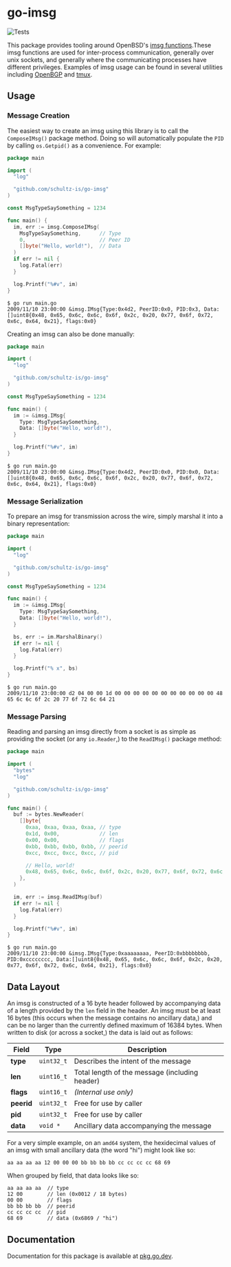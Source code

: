 # go-imsg

![Tests](https://github.com/schultz-is/go-imsg/workflows/Tests/badge.svg)

This package provides tooling around OpenBSD's
[imsg functions](https://man.openbsd.org/imsg_init.3).These imsg functions are
used for inter-process communication, generally over unix sockets, and generally
where the communicating processes have different privileges. Examples of imsg
usage can be found in several utilities including [OpenBGP](http://openbgp.org/)
and [tmux](https://github.com/tmux/tmux).


## Usage

### Message Creation

The easiest way to create an imsg using this library is to call the
`ComposeIMsg()` package method. Doing so will automatically populate the `PID`
by calling `os.Getpid()` as a convenience. For example:

```go
package main

import (
  "log"

  "github.com/schultz-is/go-imsg"
)

const MsgTypeSaySomething = 1234

func main() {
  im, err := imsg.ComposeIMsg(
    MsgTypeSaySomething,      // Type
    0,                        // Peer ID
    []byte("Hello, world!"),  // Data
  )
  if err != nil {
    log.Fatal(err)
  }

  log.Printf("%#v", im)
}
```

```console
$ go run main.go
2009/11/10 23:00:00 &imsg.IMsg{Type:0x4d2, PeerID:0x0, PID:0x3, Data:[]uint8{0x48, 0x65, 0x6c, 0x6c, 0x6f, 0x2c, 0x20, 0x77, 0x6f, 0x72, 0x6c, 0x64, 0x21}, flags:0x0}
```

Creating an imsg can also be done manually:

```go
package main

import (
  "log"

  "github.com/schultz-is/go-imsg"
)

const MsgTypeSaySomething = 1234

func main() {
  im := &imsg.IMsg{
    Type: MsgTypeSaySomething,
    Data: []byte("Hello, world!"),
  }

  log.Printf("%#v", im)
}
```

```console
$ go run main.go
2009/11/10 23:00:00 &imsg.IMsg{Type:0x4d2, PeerID:0x0, PID:0x0, Data:[]uint8{0x48, 0x65, 0x6c, 0x6c, 0x6f, 0x2c, 0x20, 0x77, 0x6f, 0x72, 0x6c, 0x64, 0x21}, flags:0x0}
```

### Message Serialization

To prepare an imsg for transmission across the wire, simply marshal it into a
binary representation:

```go
package main

import (
  "log"

  "github.com/schultz-is/go-imsg"
)

const MsgTypeSaySomething = 1234

func main() {
  im := &imsg.IMsg{
    Type: MsgTypeSaySomething,
    Data: []byte("Hello, world!"),
  }

  bs, err := im.MarshalBinary()
  if err != nil {
    log.Fatal(err)
  }

  log.Printf("% x", bs)
}
```

```console
$ go run main.go
2009/11/10 23:00:00 d2 04 00 00 1d 00 00 00 00 00 00 00 00 00 00 00 48 65 6c 6c 6f 2c 20 77 6f 72 6c 64 21
```

### Message Parsing

Reading and parsing an imsg directly from a socket is as simple as providing the
socket (or any `io.Reader`,) to the `ReadIMsg()` package method:

```go
package main

import (
  "bytes"
  "log"

  "github.com/schultz-is/go-imsg"
)

func main() {
  buf := bytes.NewReader(
    []byte{
      0xaa, 0xaa, 0xaa, 0xaa, // type
      0x1d, 0x00,             // len
      0x00, 0x00,             // flags
      0xbb, 0xbb, 0xbb, 0xbb, // peerid
      0xcc, 0xcc, 0xcc, 0xcc, // pid

      // Hello, world!
      0x48, 0x65, 0x6c, 0x6c, 0x6f, 0x2c, 0x20, 0x77, 0x6f, 0x72, 0x6c, 0x64, 0x21,
    },
  )

  im, err := imsg.ReadIMsg(buf)
  if err != nil {
    log.Fatal(err)
  }

  log.Printf("%#v", im)
}
```

```console
$ go run main.go
2009/11/10 23:00:00 &imsg.IMsg{Type:0xaaaaaaaa, PeerID:0xbbbbbbbb, PID:0xcccccccc, Data:[]uint8{0x48, 0x65, 0x6c, 0x6c, 0x6f, 0x2c, 0x20, 0x77, 0x6f, 0x72, 0x6c, 0x64, 0x21}, flags:0x0}
```


## Data Layout

An imsg is constructed of a 16 byte header followed by accompanying data of a
length provided by the `len` field in the header. An imsg must be at least 16
bytes (this occurs when the message contains no ancillary data,) and can be no
larger than the currently defined maximum of 16384 bytes. When written to disk
(or across a socket,) the data is laid out as follows:

| Field      | Type       | Description                                    |
|------------|------------|------------------------------------------------|
| **type**   | `uint32_t` | Describes the intent of the message            |
| **len**    | `uint16_t` | Total length of the message (including header) |
| **flags**  | `uint16_t` | _(Internal use only)_                          |
| **peerid** | `uint32_t` | Free for use by caller                         |
| **pid**    | `uint32_t` | Free for use by caller                         |
| **data**   | `void *`   | Ancillary data accompanying the message        |

For a very simple example, on an `amd64` system, the hexidecimal values of an
imsg with small ancillary data (the word "hi") might look like so:

```
aa aa aa aa 12 00 00 00 bb bb bb bb cc cc cc cc 68 69
```

When grouped by field, that data looks like so:

```
aa aa aa aa  // type
12 00        // len (0x0012 / 18 bytes)
00 00        // flags
bb bb bb bb  // peerid
cc cc cc cc  // pid
68 69        // data (0x6869 / "hi")
```


## Documentation

Documentation for this package is available at
[pkg.go.dev](https://pkg.go.dev/github.com/schultz-is/go-imsg?tab=doc).

